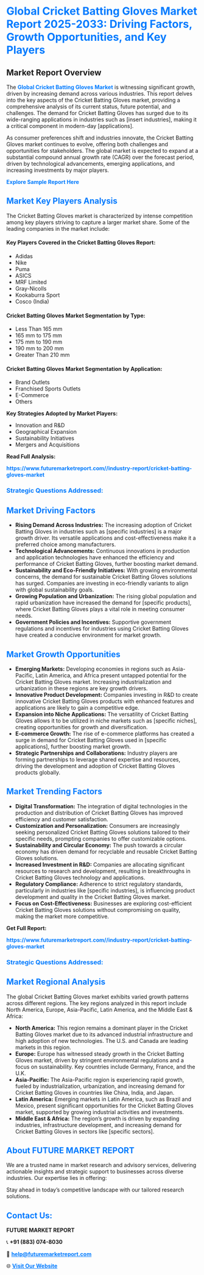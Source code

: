 <h1 style="color: #007BFF;">Global Cricket Batting Gloves Market Report 2025-2033: Driving Factors, Growth Opportunities, and Key Players</h1>

<section id="overview">
<h2>Market Report Overview</h2>
<p>The <a href="https://www.futuremarketreport.com//industry-report/cricket-batting-gloves-market" style="color: #007BFF; text-decoration: none;"><strong>Global Cricket Batting Gloves Market</strong></a> is witnessing significant growth, driven by increasing demand across various industries. This report delves into the key aspects of the Cricket Batting Gloves market, providing a comprehensive analysis of its current status, future potential, and challenges. The demand for Cricket Batting Gloves has surged due to its wide-ranging applications in industries such as [insert industries], making it a critical component in modern-day [applications].</p>
<p>As consumer preferences shift and industries innovate, the Cricket Batting Gloves market continues to evolve, offering both challenges and opportunities for stakeholders. The global market is expected to expand at a substantial compound annual growth rate (CAGR) over the forecast period, driven by technological advancements, emerging applications, and increasing investments by major players.</p>
</section>

<section id="overview">
<p><a href="https://www.futuremarketreport.com//request-sample/reportId=92327" style="color: #007BFF; text-decoration: none;"><strong>Explore Sample Report Here</strong></a></p>
</section>

<section id="key-players">
<h2 style="color: #007BFF;">Market Key Players Analysis</h2>
<p>The Cricket Batting Gloves market is characterized by intense competition among key players striving to capture a larger market share. Some of the leading companies in the market include:</p>
<h4>Key Players Covered in the Cricket Batting Gloves Report:</h4>
<ul><li>Adidas</li><li>Nike</li><li>Puma</li><li>ASICS</li><li>MRF Limited</li><li>Gray-Nicolls</li><li>Kookaburra Sport</li><li>Cosco (India)</li></ul>
<h4>Cricket Batting Gloves Market Segmentation by Type:</h4>
<ul><li>Less Than 165 mm</li><li>165 mm to 175 mm</li><li>175 mm to 190 mm</li><li>190 mm to 200 mm</li><li>Greater Than 210 mm</li></ul>

<h4>Cricket Batting Gloves Market Segmentation by Application:</h4>
<ul><li>Brand Outlets</li><li>Franchised Sports Outlets</li><li>E-Commerce</li><li>Others</li></ul>
<p><strong>Key Strategies Adopted by Market Players:</strong></p>
<ul>
<li>Innovation and R&D</li>
<li>Geographical Expansion</li>
<li>Sustainability Initiatives</li>
<li>Mergers and Acquisitions</li>
</ul>
</section>

<section>
<p><strong>Read Full Analysis: </strong></p><a href="https://www.futuremarketreport.com//industry-report/cricket-batting-gloves-market" style="color: #007BFF; text-decoration: none;"><strong>https://www.futuremarketreport.com//industry-report/cricket-batting-gloves-market</strong></a>
<h3 style="color: #007BFF;">Strategic Questions Addressed:</h3>
</section>

<section id="driving-factors">
<h2 style="color: #007BFF;">Market Driving Factors</h2>
<ul>
<li><strong>Rising Demand Across Industries:</strong> The increasing adoption of Cricket Batting Gloves in industries such as [specific industries] is a major growth driver. Its versatile applications and cost-effectiveness make it a preferred choice among manufacturers.</li>
<li><strong>Technological Advancements:</strong> Continuous innovations in production and application technologies have enhanced the efficiency and performance of Cricket Batting Gloves, further boosting market demand.</li>
<li><strong>Sustainability and Eco-Friendly Initiatives:</strong> With growing environmental concerns, the demand for sustainable Cricket Batting Gloves solutions has surged. Companies are investing in eco-friendly variants to align with global sustainability goals.</li>
<li><strong>Growing Population and Urbanization:</strong> The rising global population and rapid urbanization have increased the demand for [specific products], where Cricket Batting Gloves plays a vital role in meeting consumer needs.</li>
<li><strong>Government Policies and Incentives:</strong> Supportive government regulations and incentives for industries using Cricket Batting Gloves have created a conducive environment for market growth.</li>
</ul>
</section>

<section id="growth-opportunities">
<h2 style="color: #007BFF;">Market Growth Opportunities</h2>
<ul>
<li><strong>Emerging Markets:</strong> Developing economies in regions such as Asia-Pacific, Latin America, and Africa present untapped potential for the Cricket Batting Gloves market. Increasing industrialization and urbanization in these regions are key growth drivers.</li>
<li><strong>Innovative Product Development:</strong> Companies investing in R&D to create innovative Cricket Batting Gloves products with enhanced features and applications are likely to gain a competitive edge.</li>
<li><strong>Expansion into Niche Applications:</strong> The versatility of Cricket Batting Gloves allows it to be utilized in niche markets such as [specific niches], creating opportunities for growth and diversification.</li>
<li><strong>E-commerce Growth:</strong> The rise of e-commerce platforms has created a surge in demand for Cricket Batting Gloves used in [specific applications], further boosting market growth.</li>
<li><strong>Strategic Partnerships and Collaborations:</strong> Industry players are forming partnerships to leverage shared expertise and resources, driving the development and adoption of Cricket Batting Gloves products globally.</li>
</ul>
</section>

<section id="trending-factors">
<h2 style="color: #007BFF;">Market Trending Factors</h2>
<ul>
<li><strong>Digital Transformation:</strong> The integration of digital technologies in the production and distribution of Cricket Batting Gloves has improved efficiency and customer satisfaction.</li>
<li><strong>Customization and Personalization:</strong> Consumers are increasingly seeking personalized Cricket Batting Gloves solutions tailored to their specific needs, prompting companies to offer customizable options.</li>
<li><strong>Sustainability and Circular Economy:</strong> The push towards a circular economy has driven demand for recyclable and reusable Cricket Batting Gloves solutions.</li>
<li><strong>Increased Investment in R&D:</strong> Companies are allocating significant resources to research and development, resulting in breakthroughs in Cricket Batting Gloves technology and applications.</li>
<li><strong>Regulatory Compliance:</strong> Adherence to strict regulatory standards, particularly in industries like [specific industries], is influencing product development and quality in the Cricket Batting Gloves market.</li>
<li><strong>Focus on Cost-Effectiveness:</strong> Businesses are exploring cost-efficient Cricket Batting Gloves solutions without compromising on quality, making the market more competitive.</li>
</ul>
</section>

<section>
<p><strong>Get Full Report: </strong></p><a href="https://www.futuremarketreport.com//industry-report/cricket-batting-gloves-market" style="color: #007BFF; text-decoration: none;"><strong>https://www.futuremarketreport.com//industry-report/cricket-batting-gloves-market</strong></a>
<h3 style="color: #007BFF;">Strategic Questions Addressed:</h3>
</section>


<section id="regional-analysis">
<h2 style="color: #007BFF;">Market Regional Analysis</h2>
<p>The global Cricket Batting Gloves market exhibits varied growth patterns across different regions. The key regions analyzed in this report include North America, Europe, Asia-Pacific, Latin America, and the Middle East & Africa:</p>
<ul>
<li><strong>North America:</strong> This region remains a dominant player in the Cricket Batting Gloves market due to its advanced industrial infrastructure and high adoption of new technologies. The U.S. and Canada are leading markets in this region.</li>
<li><strong>Europe:</strong> Europe has witnessed steady growth in the Cricket Batting Gloves market, driven by stringent environmental regulations and a focus on sustainability. Key countries include Germany, France, and the U.K.</li>
<li><strong>Asia-Pacific:</strong> The Asia-Pacific region is experiencing rapid growth, fueled by industrialization, urbanization, and increasing demand for Cricket Batting Gloves in countries like China, India, and Japan.</li>
<li><strong>Latin America:</strong> Emerging markets in Latin America, such as Brazil and Mexico, present significant opportunities for the Cricket Batting Gloves market, supported by growing industrial activities and investments.</li>
<li><strong>Middle East & Africa:</strong> The region’s growth is driven by expanding industries, infrastructure development, and increasing demand for Cricket Batting Gloves in sectors like [specific sectors].</li>
</ul>
</section>

<footer>
<h2 style="color: #007BFF;">About FUTURE MARKET REPORT</h2>
<p>We are a trusted name in market research and advisory services, delivering actionable insights and strategic support to businesses across diverse industries. Our expertise lies in offering:</p>

<p>Stay ahead in today’s competitive landscape with our tailored research solutions.</p>

<h2 style="color: #007BFF;">Contact Us:</h2>
<p><strong>FUTURE MARKET REPORT</strong></p>
<p>📞 <strong>+91 (883) 074-8030</strong></p>
<p>📧 <strong><a href="mailto:help@futuremarketreport.com" style="color: #007BFF;">help@futuremarketreport.com</a></strong></p>
<p>🌐 <strong><a href="https://www.futuremarketreport.com/" style="color: #007BFF;">Visit Our Website</a></strong></p>
</footer>